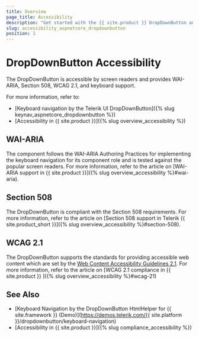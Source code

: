 ```yaml
---
title: Overview
page_title: Accessibility
description: "Get started with the {{ site.product }} DropDownButton and learn about its accessibility support for WAI-ARIA, Section 508, and WCAG 2.1."
slug: accessibility_aspnetcore_dropdownbutton
position: 1
---
```


# DropDownButton Accessibility

The DropDownButton is accessible by screen readers and provides WAI-ARIA, Section 508, WCAG 2.1, and keyboard support.

For more information, refer to:
* [Keyboard navigation by the Telerik UI DropDownButton]({% slug keynav_aspnetcore_dropdownbutton %})
* [Accessibility in {{ site.product }}]({% slug overview_accessibility %})

## WAI-ARIA

The component follows the WAI-ARIA Authoring Practices for implementing the keyboard navigation for its component role and is tested against the popular screen readers. For more information, refer to the article on [WAI-ARIA support in {{ site.product }}]({% slug overview_accessibility %}#wai-aria).

## Section 508

The DropDownButton is compliant with the Section 508 requirements. For more information, refer to the article on [Section 508 support in Telerik {{ site.product_short }}]({% slug overview_accessibility %}#section-508).

## WCAG 2.1

The DropDownButton supports the standards for providing accessible web content which are set by the [Web Content Accessibility Guidelines 2.1](https://www.w3.org/TR/WCAG/). For more information, refer to the article on [WCAG 2.1 compliance in {{ site.product }} ]({% slug overview_accessibility %}#wcag-21)

## See Also

* [Keyboard Navigation by the DropDownButton HtmlHelper for {{ site.framework }} (Demo)](https://demos.telerik.com/{{ site.platform }}/dropdownbutton/keyboard-navigation)
* [Accessibility in {{ site.product }}]({% slug compliance_accessibility %})
